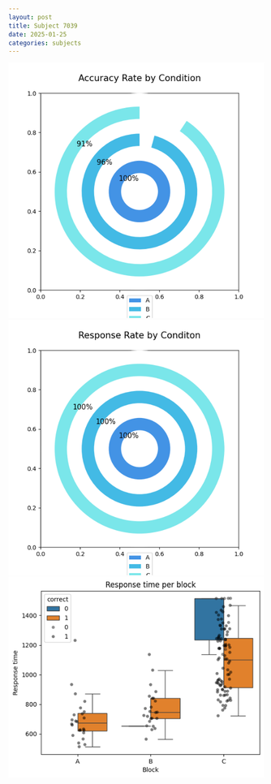 ```yaml
---
layout: post
title: Subject 7039
date: 2025-01-25
categories: subjects
---
```


![](data/7039/run-5/7039_accuracy_rate.png)
![](data/7039/run-5/7039_response_rate.png)
![](data/7039/run-5/7039_rt.png)
